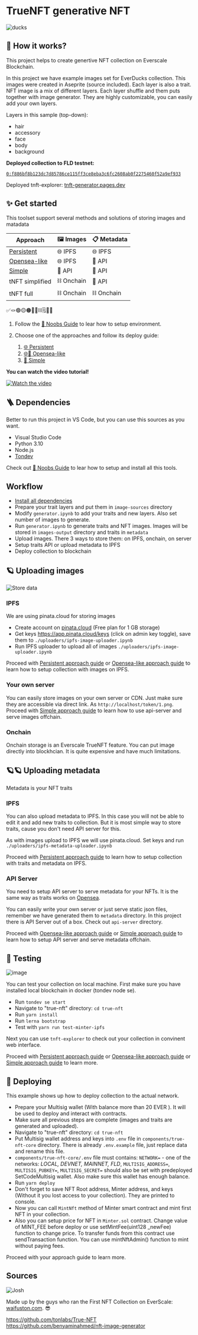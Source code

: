 # TrueNFT generative NFT

![ducks](docs/images/EverDucks.jpg)

## 🔮 How it works?

This project helps to create genertive NFT collection on Everscale Blockchain.

In this project we have example images set for EverDucks collection. This images were created in Aseprite (source included). Each layer is also a trait.
NFT image is a mix of different layers. Each layer shuffle and them puts together with image generator. They are highly customizable, you can easily add your own layers.

Layers in this sample (top-down):

- hair
- accessory
- face
- body
- background

__Deployed collection to FLD testnet:__

[`0:f886bf8b123dc7d85786ce115ff3ce8eba3c6fc2608ab0f2275460f52a9ef933`](https://fld.ton.live/accounts/accountDetails?id=0%3Af886bf8b123dc7d85786ce115ff3ce8eba3c6fc2608ab0f2275460f52a9ef933)

Deployed tnft-explorer: [tnft-generator.pages.dev](https://tnft-generator.pages.dev/)

## ✨ Get started 

This toolset support several methods and solutions of storing images and matadata

| Approach | 🖼️ Images | 📋 Metadata |
| --- | --- | --- | 
| [Persistent](/docs/persistent-approach-guide.md) | 🌐 IPFS  | 🌐 IPFS |
| [Opensea-like](/docs/opensea-approach-guide.md) | 🌐 IPFS | 📄 API |
| [Simple](/docs/simple-approach-guide.md) | 📄 API | 📄 API |
| tNFT simplified | ⛓️ Onchain | 📄 API |
| tNFT full | ⛓️ Onchain | ⛓️ Onchain |

✅🪢🟢🟡🟠🔮🔗⛓️🗒️📂📁


1. Follow the [🧐 Noobs Guide](/docs/noobs-guide.md) to lear how to setup environment.

2. Choose one of the approaches and follow its deploy guide:

    1. [🌐 Persistent](/docs/persistent-approach-guide.md) 
    2. [🌐📄 Opensea-like](/docs/opensea-approach-guide.md)
    3. [📄 Simple](/docs/simple-approach-guide.md) 

__You can watch the video tutorial!__

[![Watch the video](https://img.youtube.com/vi/c-uFfD8MCzI/default.jpg)](https://youtu.be/c-uFfD8MCzI)

## 🪜 Dependencies

Better to run this project in VS Code, but you can use this sources as you want.

- Visual Studio Code
- Python 3.10
- Node.js
- [Tondev](https://github.com/tonlabs/tondev)

Check out [🧐 Noobs Guide](/docs/noobs-guide.md) to lear how to setup and install all this tools.

## Workflow

- [Install all dependencies](/docs/noobs-guide.md)
- Prepare your trait layers and put them in `image-sources` directory
- Modify `generator.ipynb` to add your traits and new layers. Also set number of images to generate.
- Run `generator.ipynb` to generate traits and NFT images. Images will be stored in `images-output` directory and traits in `metadata`
- Upload images. There 3 ways to store them: on IPFS, onchain, on server
- Setup traits API or upload metadata to IPFS
- Deploy collection to blockchain

## 🪐 Uploading images

![Store data](docs/images/StoreData.jpg)

### IPFS

We are using pinata.cloud for storing images

- Create account on [pinata.cloud](https://pinata.cloud) (Free plan for 1 GB storage)
- Get keys https://app.pinata.cloud/keys (click on admin key toggle), save them to `./uploaders/ipfs-image-uploader.ipynb`
- Run IPFS uploader to upload all of images `./uploaders/ipfs-image-uploader.ipynb`

Proceed with [Persistent approach guide](/docs/persistent-approach-guide.md) or [Opensea-like approach guide](/docs/opensea-approach-guide.md) to learn how to setup collection with images on IPFS.

### Your own server

You can easily store images on your own server or CDN. Just make sure they are accessible via direct link. As `http://localhost/token/1.png`. Proceed with [Simple approach guide](/docs/simple-approach-guide.md) to learn how to use api-server and serve images offchain.

### Onchain

Onchain storage is an Everscale TrueNFT feature. You can put image directly into blockhcian. It is quite expensive and have much limitations.

## 🪐🪐 Uploading metadata

Metadata is your NFT traits

### IPFS

You can also upload metadata to IPFS. In this case you will not be able to edit it and add new traits to collection. But it is most simple way to store traits, cause you don't need API server for this.

As with images upload to IPFS we will use pinata.cloud. Set keys and run `./uploaders/ipfs-metadata-uploader.ipynb`

Proceed with [Persistent approach guide](/docs/persistent-approach-guide.md) to learn how to setup collection with traits and metadata on IPFS.


### API Server

You need to setup API server to serve metadata for your NFTs. It is the same way as traits works on [Opensea](https://docs.opensea.io/docs/2-adding-metadata).

You can easily write your own server or just serve static json files, remember we have generated them to `metadata` directory. In this project there is API Server out of a box. Check out `api-server` directory.

Proceed with [Opensea-like approach guide](/docs/opensea-approach-guide.md) or [Simple approach guide](/docs/simple-approach-guide.md) to learn how to setup API server and serve metadata offchain.

## 🐋 Testing

![image](docs/images/APIandWeb.jpg)

You can test your collection on local machine. First make sure you have installed local blockchain in docker (tondev node se).

- Run `tondev se start`
- Navigate to "true-nft" directory: `cd true-nft`
- Run `yarn install`
- Run `lerna bootstrap`
- Test with `yarn run test-minter-ipfs`

Next you can use `tnft-explorer` to check out your collection in convinent web interface.

Proceed with [Persistent approach guide](/docs/persistent-approach-guide.md) or [Opensea-like approach guide](/docs/opensea-approach-guide.md) or [Simple approach guide](/docs/simple-approach-guide.md) to learn more.


## 🚀 Deploying

This example shows up how to deploy collection to the actual network.

- Prepare your Multisig wallet (With balance more than 20 EVER ). It will be used to deploy and interact with contracts.
- Make sure all previous steps are complete (images and traits are generated and uploaded).
- Navigate to "true-nft" directory: `cd true-nft`
- Put Multisig wallet address and keys into `.env` file in `components/true-nft-core` directory. There is already `.env.example` file, just replace data and rename this file.
- `components/true-nft-core/.env` file must contains: `NETWORK=` - one of the networks: *LOCAL, DEVNET, MAINNET, FLD*, `MULTISIG_ADDRESS=`, `MULTISIG_PUBKEY=`, `MULTISIG_SECRET=` should also be set with predeployed SetCodeMultisig wallet. Also make sure this wallet has enough balance.
- Run `yarn deploy`
- Don't forget to save NFT Root address, Minter address, and keys (Without it you lost access to your collection). They are printed to console.
- Now you can call `MintNft` method of Minter smart contract and mint first NFT in your collection.
- Also you can setup price for NFT in `Minter.sol` contract. Change value of MINT_FEE before deploy or use setMintFee(uint128 _newFee) function to change price. To transfer funds from this contract use sendTransaction function. You can use mintNftAdmin() function to mint without paying fees.

Proceed with your approach guide to learn more.

## Sources

![Josh](docs/images/Josh.jpg)


Made up by the guys who ran the First NFT Collection on EverScale: [waifuston.com](https://waifuston.com). 😎

https://github.com/tonlabs/True-NFT
https://github.com/benyaminahmed/nft-image-generator